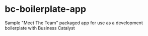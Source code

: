 bc-boilerplate-app
==================

Sample "Meet The Team" packaged app for use as a development boilerplate with Business Catalyst
